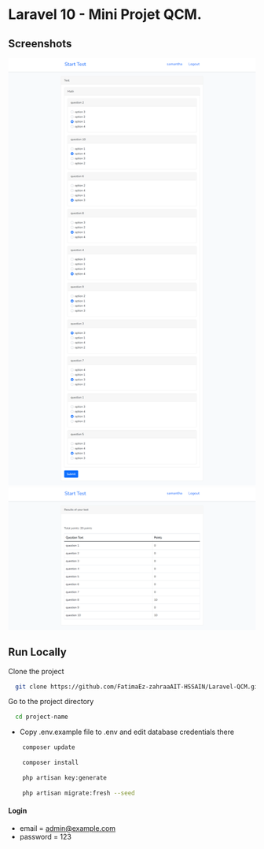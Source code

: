 # Laravel 10 - Mini Projet QCM.

## Screenshots

![preview img](/preview.png)
![preview img](/preview2.png)

## Run Locally

Clone the project

```bash
  git clone https://github.com/FatimaEz-zahraaAIT-HSSAIN/Laravel-QCM.git project-name
```

Go to the project directory

```bash
  cd project-name
```

-   Copy .env.example file to .env and edit database credentials there

```bash
    composer update
```

```bash
    composer install
```

```bash
    php artisan key:generate
```

```bash
    php artisan migrate:fresh --seed
```

#### Login

-   email = admin@example.com
-   password = 123
